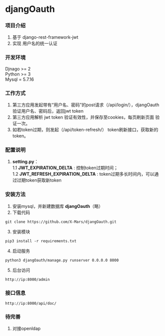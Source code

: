 # djangOauth

### 项目介绍

1. 基于 django-rest-framework-jwt 
2. 实现 用户名的统一认证

### 开发环境

Djnago >= 2    
Python >= 3     
Mysql = 5.7.16    

### 工作方式

1. 第三方应用发起带有“用户名、密码”的post请求（/api/login/），djangOauth 验证用户名、密码后，返回jwt token
2. 第三方应用解析 jwt token 验证有效性，并保存至cookies，每页刷新页面 验证一次。
3. 如若token过期，则发起（/api/token-refresh/） token刷新接口，获取新的token。

### 配置说明

1. **setting.py**：     
1.1 **JWT_EXPIRATION_DELTA** : 控制token过期时间；     
1.2 **JWT_REFRESH_EXPIRATION_DELTA** : token过期多长时间内，可以通过过期token获取新token

### 安装方法

1. 安装mysql，并新建数据库 **djangOauth**（略）
2. 下载代码
```shell
git clone https://github.com/X-Mars/djangOauth.git
```
3. 安装模块
```shell
pip3 install -r requirements.txt
```
4. 启动服务
```shell
python3 djangOauth/manage.py runserver 0.0.0.0 8000
```
5. 后台访问
```url
http://ip:8000/admin
```

### 接口信息

```url
http://ip:8000/api/doc/
```

### 待完善
1. 对接openldap
